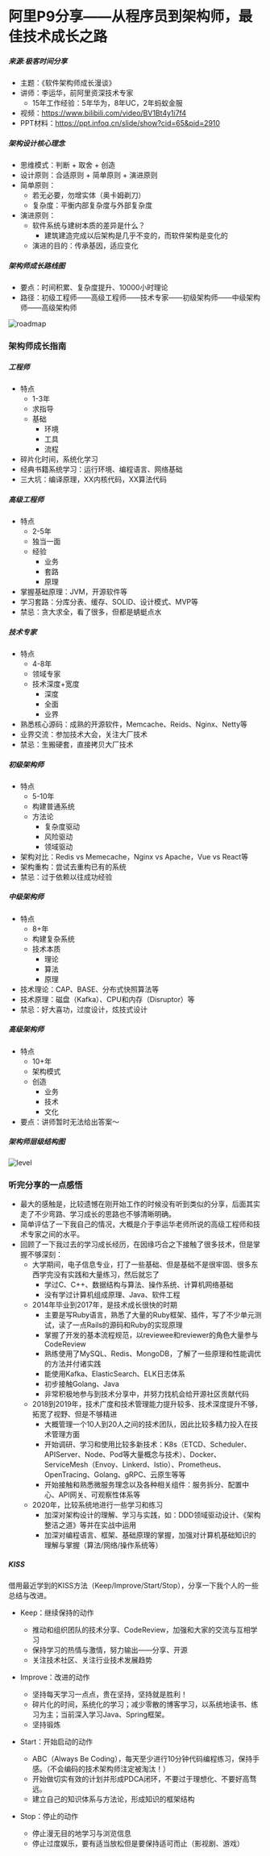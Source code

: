 # 阿里P9分享——从程序员到架构师，最佳技术成长之路

##### 来源:极客时间分享
- 主题：《软件架构师成长漫谈》
- 讲师：李运华，前阿里资深技术专家
    - 15年工作经验：5年华为，8年UC，2年蚂蚁金服
- 视频：https://www.bilibili.com/video/BV1Bt4y1i7f4
- PPT材料：https://ppt.infoq.cn/slide/show?cid=65&pid=2910

##### 架构设计核心理念

- 思维模式：判断 + 取舍 + 创造
- 设计原则：合适原则 + 简单原则 + 演进原则
- 简单原则：
    - 若无必要，勿增实体（奥卡姆剃刀）
    - 复杂度：平衡内部复杂度与外部复杂度
- 演进原则：
	- 软件系统与建树本质的差异是什么？
		- 建筑建造完成以后架构是几乎不变的，而软件架构是变化的
	- 演进的目的：传承基因，适应变化

##### 架构师成长路线图

- 要点：时间积累、复杂度提升、10000小时理论
- 路径：初级工程师——高级工程师——技术专家——初级架构师——中级架构师——高级架构师

![roadmap](./resources/架构师成长路线图.png)

### 架构师成长指南
##### 工程师
- 特点
  - 1-3年
  - 求指导
  - 基础
    - 环境
    - 工具
    - 流程
- 碎片化时间，系统化学习
- 经典书籍系统学习：运行环境、编程语言、网络基础
- 三大坑：编译原理，XX内核代码，XX算法代码

##### 高级工程师
- 特点
    - 2-5年
    - 独当一面
    - 经验
        - 业务
        - 套路
        - 原理
- 掌握基础原理：JVM，开源软件等
- 学习套路：分库分表、缓存、SOLID、设计模式、MVP等
- 禁忌：贪大求全，看了很多，但都是蜻蜓点水

##### 技术专家
- 特点
    - 4-8年
    - 领域专家
    - 技术深度+宽度
        - 深度
        - 全面
        - 业界
- 熟悉核心源码：成熟的开源软件，Memcache、Reids、Nginx、Netty等
- 业界交流：参加技术大会，关注大厂技术
- 禁忌：生搬硬套，直接拷贝大厂技术

##### 初级架构师
- 特点
    - 5-10年
    - 构建普通系统
    - 方法论
        - 复杂度驱动
        - 风险驱动
        - 领域驱动
- 架构对比：Redis vs Memecache，Nginx vs Apache，Vue vs React等
- 架构重构：尝试去重构已有的系统
- 禁忌：过于依赖以往成功经验

##### 中级架构师
- 特点
    - 8+年
    - 构建复杂系统
    - 技术本质
        - 理论
        - 算法
        - 原理
- 技术理论：CAP、BASE、分布式快照算法等
- 技术原理：磁盘（Kafka）、CPU和内存（Disruptor）等
- 禁忌：好大喜功，过度设计，炫技式设计

##### 高级架构师
- 特点
    - 10+年
    - 架构模式
    - 创造
        - 业务
        - 技术
        - 文化
- 要点：讲师暂时无法给出答案～

##### 架构师层级结构图
![level](./resources/架构师层次结构图.png)

### 听完分享的一点感悟
- 最大的感触是，比较遗憾在刚开始工作的时候没有听到类似的分享，后面其实走了不少弯路、学习成长的思路也不够清晰明确。
- 简单评估了一下我自己的情况，大概是介于李运华老师所说的高级工程师和技术专家之间的水平。
- 回顾了一下我过去的学习成长经历，在因缘巧合之下接触了很多技术，但是掌握不够深刻：
    - 大学期间，电子信息专业，打了一些基础、但是基础不是很牢固、很多东西学完没有实践和大量练习，然后就忘了
        - 学过C、C++、数据结构与算法、操作系统、计算机网络基础
        - 没有学过计算机组成原理、Java、软件工程
    - 2014年毕业到2017年，是技术成长很快的时期
        - 主要是写Ruby语言，熟悉了大量的Ruby框架、插件，写了不少单元测试，读了一点Rails的源码和Ruby的实现原理
        - 掌握了开发的基本流程规范，以reviewee和reviewer的角色大量参与CodeReview
        - 熟练使用了MySQL、Redis、MongoDB，了解了一些原理和性能调优的方法并付诸实践
        - 能使用Kafka、ElasticSearch、ELK日志体系
        - 初步接触Golang、Java
        - 非常积极地参与到技术分享中，并努力找机会给开源社区贡献代码
    - 2018到2019年，技术广度和技术管理能力提升较多、技术深度提升不够，拓宽了视野、但是不够精进
        - 大概管理一个10人到20人之间的技术团队，因此比较多精力投入在技术管理方面
        - 开始调研、学习和使用比较多新技术：K8s（ETCD、Scheduler、APIServer、Node、Pod等大量概念与技术）、Docker、ServiceMesh（Envoy、Linkerd、Istio）、Prometheus、OpenTracing、Golang、gRPC、云原生等等
        - 开始接触和熟悉微服务理念以及各种相关组件：服务拆分、配置中心、API网关、可观察性体系等
    - 2020年，比较系统地进行一些学习和练习
        - 加深对架构设计的理解、学习与实践，如：DDD领域驱动设计、《架构整洁之道》等并在实战中运用
        - 加深对编程语言、框架、基础原理的掌握，加强对计算机基础知识的理解与掌握（算法/网络/操作系统等）
        
 ##### KISS
 借用最近学到的KISS方法（Keep/Improve/Start/Stop），分享一下我个人的一些总结与改进。
 
 - Keep：继续保持的动作
    - 推动和组织团队的技术分享、CodeReview，加强和大家的交流与互相学习
    - 保持学习的热情与激情，努力输出——分享、开源
    - 关注技术社区、关注行业技术发展趋势
    
 - Improve：改进的动作
    - 坚持每天学习一点点，贵在坚持，坚持就是胜利！
    - 碎片化的时间，系统化的学习；减少零散的博客学习，以系统地读书、练习为主；当前深入学习Java、Spring框架。
    - 坚持锻炼
 
 - Start：开始启动的动作
    - ABC（Always Be Coding），每天至少进行10分钟代码编程练习，保持手感。（不会编码的技术架构师注定被淘汰！）
    - 开始做切实有效的计划并形成PDCA闭环，不要过于理想化、不要好高骛远。
    - 建立自己的知识体系与方法论，形成知识的框架结构
    
 - Stop：停止的动作
    - 停止漫无目的地学习与浏览信息
    - 停止过度娱乐，要有适当放松但是要保持适可而止（影视剧、游戏）
 